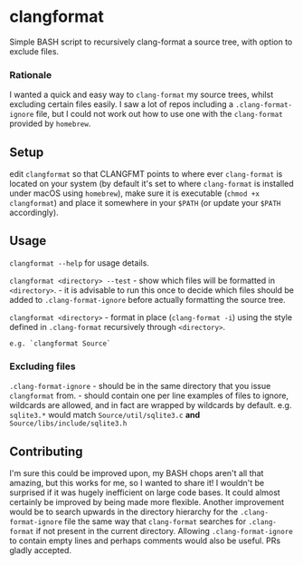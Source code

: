 # clangformat
Simple BASH script to recursively clang-format a source tree, with option to exclude files.

### Rationale

I wanted a quick and easy way to `clang-format` my source trees, whilst excluding certain files easily.  I saw a lot of repos including a `.clang-format-ignore` file, but I could not work out how to use one with the `clang-format` provided by `homebrew`.

## Setup

edit `clangformat` so that CLANGFMT points to where ever `clang-format` is located on your system (by default it's set to where `clang-format` is installed under macOS using `homebrew`), make sure it is executable (`chmod +x clangformat`) and place it somewhere in your `$PATH` (or update your `$PATH` accordingly).

## Usage

`clangformat --help` for usage details.

`clangformat <directory> --test`
	- show which files will be formatted in `<directory>`.
	- it is advisable to run this once to decide which files should be added to `.clang-format-ignore` before actually formatting the source tree.

`clangformat <directory>`
	- format in place (`clang-format -i`) using the style defined in `.clang-format` recursively through `<directory>`.

	e.g. `clangformat Source`

### Excluding files

`.clang-format-ignore`
	- should be in the same directory that you issue `clangformat` from.
	- should contain one per line examples of files to ignore, wildcards are allowed, and in fact are wrapped by wildcards by default.
	e.g. `sqlite3.*` would match `Source/util/sqlite3.c` **and** `Source/libs/include/sqlite3.h`

## Contributing

I'm sure this could be improved upon, my BASH chops aren't all that amazing, but this works for me, so I wanted to share it!  I wouldn't be surprised if it was hugely inefficient on large code bases.  It could almost certainly be improved by being made more flexible.  Another improvement would be to search upwards in the directory hierarchy for the `.clang-format-ignore` file the same way that `clang-format` searches for `.clang-format` if not present in the current directory. Allowing  `.clang-format-ignore` to contain empty lines and perhaps comments would also be useful.  PRs gladly accepted.
